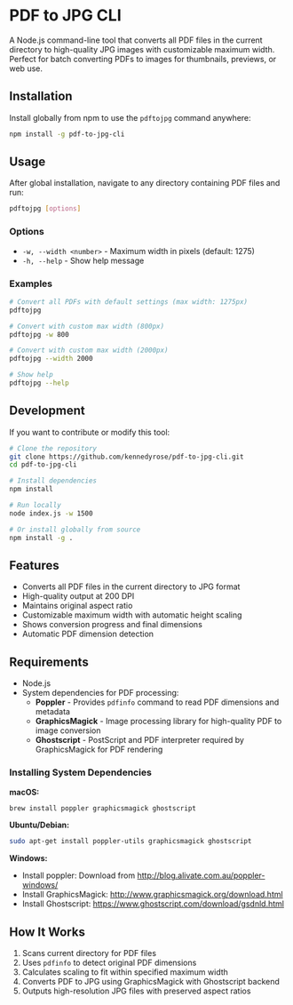 # PDF to JPG CLI

A Node.js command-line tool that converts all PDF files in the current directory to high-quality JPG images with customizable maximum width. Perfect for batch converting PDFs to images for thumbnails, previews, or web use.

## Installation

Install globally from npm to use the `pdftojpg` command anywhere:

```bash
npm install -g pdf-to-jpg-cli
```

## Usage

After global installation, navigate to any directory containing PDF files and run:

```bash
pdftojpg [options]
```

### Options

- `-w, --width <number>` - Maximum width in pixels (default: 1275)
- `-h, --help` - Show help message

### Examples

```bash
# Convert all PDFs with default settings (max width: 1275px)
pdftojpg

# Convert with custom max width (800px)
pdftojpg -w 800

# Convert with custom max width (2000px)  
pdftojpg --width 2000

# Show help
pdftojpg --help
```

## Development

If you want to contribute or modify this tool:

```bash
# Clone the repository
git clone https://github.com/kennedyrose/pdf-to-jpg-cli.git
cd pdf-to-jpg-cli

# Install dependencies
npm install

# Run locally
node index.js -w 1500

# Or install globally from source
npm install -g .
```

## Features

- Converts all PDF files in the current directory to JPG format
- High-quality output at 200 DPI
- Maintains original aspect ratio
- Customizable maximum width with automatic height scaling
- Shows conversion progress and final dimensions
- Automatic PDF dimension detection

## Requirements

- Node.js
- System dependencies for PDF processing:
  - **Poppler** - Provides `pdfinfo` command to read PDF dimensions and metadata
  - **GraphicsMagick** - Image processing library for high-quality PDF to image conversion
  - **Ghostscript** - PostScript and PDF interpreter required by GraphicsMagick for PDF rendering

### Installing System Dependencies

**macOS:**
```bash
brew install poppler graphicsmagick ghostscript
```

**Ubuntu/Debian:**
```bash
sudo apt-get install poppler-utils graphicsmagick ghostscript
```

**Windows:**
- Install poppler: Download from http://blog.alivate.com.au/poppler-windows/
- Install GraphicsMagick: http://www.graphicsmagick.org/download.html
- Install Ghostscript: https://www.ghostscript.com/download/gsdnld.html

## How It Works

1. Scans current directory for PDF files
2. Uses `pdfinfo` to detect original PDF dimensions
3. Calculates scaling to fit within specified maximum width
4. Converts PDF to JPG using GraphicsMagick with Ghostscript backend
5. Outputs high-resolution JPG files with preserved aspect ratios